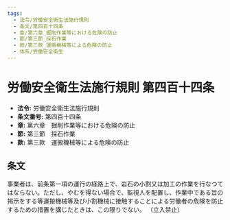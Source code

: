 ```yaml
---
tags:
  - 法令/労働安全衛生法施行規則
  - 条文/第四百十四条
  - 章/第六章_掘削作業等における危険の防止
  - 節/第三節_採石作業
  - 款/第三款_運搬機械等による危険の防止
  - 体系/労働安全衛生
---
```

# 労働安全衛生法施行規則 第四百十四条

- **法令:** 労働安全衛生法施行規則
- **条文番号:** 第四百十四条
- **章:** 第六章　掘削作業等における危険の防止
- **節:** 第三節　採石作業
- **款:** 第三款　運搬機械等による危険の防止

## 条文
事業者は、前条第一項の運行の経路上で、岩石の小割又は加工の作業を行なつてはならない。ただし、やむを得ない場合で、監視人を配置し、作業中である旨の掲示をする等運搬機械等及び小割機械に接触することによる労働者の危険を防止するための措置を講じたときは、この限りでない。
（立入禁止）

